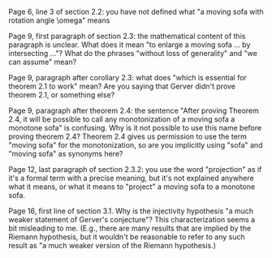 
  

Page 6, line 3 of section 2.2: you have not defined what "a moving sofa with rotation angle \omega" means

  
Page 9, first paragraph of section 2.3: the mathematical content of this paragraph is unclear. What does it mean "to enlarge a moving sofa ... by intersecting ..."? What do the phrases "without loss of generality" and "we can assume" mean?
  

Page 9, paragraph after corollary 2.3: what does "which is essential for theorem 2.1 to work" mean? Are you saying that Gerver didn't prove theorem 2.1, or something else?

  

Page 9, paragraph after theorem 2.4: the sentence "After proving Theorem 2.4, it will be possible to call any monotonization of a moving sofa a monotone sofa" is confusing. Why is it not possible to use this name before proving theorem 2.4? Theorem 2.4 gives us permission to use the term "moving sofa" for the monotonization, so are you implicitly using "sofa" and "moving sofa" as synonyms here?

  

Page 12, last paragraph of section 2.3.2: you use the word "projection" as if it's a formal term with a precise meaning, but it's not explained anywhere what it means, or what it means to "project" a moving sofa to a monotone sofa.



Page 16, first line of section 3.1. Why is the injectivity hypothesis "a much weaker statement of Gerver's conjecture"? This characterization seems a bit misleading to me. (E.g., there are many results that are implied by the Riemann hypothesis, but it wouldn't be reasonable to refer to any such result as "a much weaker version of the Riemann hypothesis.)